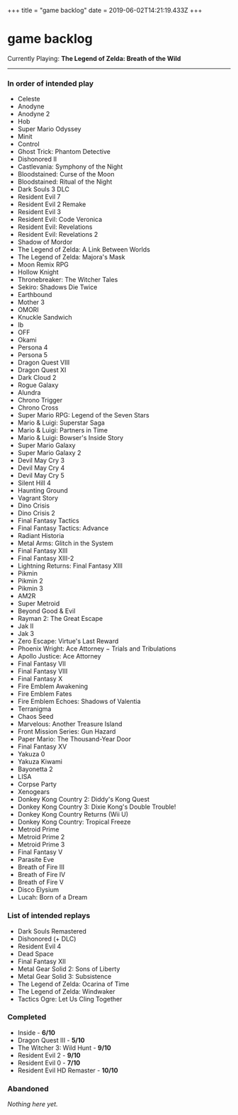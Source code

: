 +++
title = "game backlog"
date = 2019-06-02T14:21:19.433Z
+++
# game backlog

Currently Playing: **The Legend of Zelda: Breath of the Wild**

---

### In order of intended play

* Celeste
* Anodyne
* Anodyne 2
* Hob
* Super Mario Odyssey
* Minit
* Control
* Ghost Trick: Phantom Detective
* Dishonored II
* Castlevania: Symphony of the Night
* Bloodstained: Curse of the Moon
* Bloodstained: Ritual of the Night
* Dark Souls 3 DLC
* Resident Evil 7
* Resident Evil 2 Remake
* Resident Evil 3
* Resident Evil: Code Veronica
* Resident Evil: Revelations
* Resident Evil: Revelations 2
* Shadow of Mordor
* The Legend of Zelda: A Link Between Worlds
* The Legend of Zelda: Majora's Mask
* Moon Remix RPG
* Hollow Knight
* Thronebreaker: The Witcher Tales
* Sekiro: Shadows Die Twice
* Earthbound
* Mother 3
* OMORI
* Knuckle Sandwich
* Ib
* OFF
* Okami
* Persona 4
* Persona 5
* Dragon Quest VIII
* Dragon Quest XI
* Dark Cloud 2
* Rogue Galaxy
* Alundra
* Chrono Trigger
* Chrono Cross
* Super Mario RPG: Legend of the Seven Stars
* Mario & Luigi: Superstar Saga
* Mario & Luigi: Partners in Time
* Mario & Luigi: Bowser's Inside Story
* Super Mario Galaxy
* Super Mario Galaxy 2
* Devil May Cry 3
* Devil May Cry 4
* Devil May Cry 5
* Silent Hill 4
* Haunting Ground
* Vagrant Story
* Dino Crisis
* Dino Crisis 2
* Final Fantasy Tactics
* Final Fantasy Tactics: Advance
* Radiant Historia
* Metal Arms: Glitch in the System
* Final Fantasy XIII
* Final Fantasy XIII-2
* Lightning Returns: Final Fantasy XIII
* Pikmin
* Pikmin 2
* Pikmin 3
* AM2R
* Super Metroid
* Beyond Good & Evil
* Rayman 2: The Great Escape
* Jak II
* Jak 3
* Zero Escape: Virtue's Last Reward
* Phoenix Wright: Ace Attorney − Trials and Tribulations
* Apollo Justice: Ace Attorney
* Final Fantasy VII
* Final Fantasy VIII
* Final Fantasy X
* Fire Emblem Awakening
* Fire Emblem Fates
* Fire Emblem Echoes: Shadows of Valentia
* Terranigma
* Chaos Seed
* Marvelous: Another Treasure Island
* Front Mission Series: Gun Hazard
* Paper Mario: The Thousand-Year Door
* Final Fantasy XV
* Yakuza 0
* Yakuza Kiwami
* Bayonetta 2
* LISA
* Corpse Party
* Xenogears
* Donkey Kong Country 2: Diddy's Kong Quest 
* Donkey Kong Country 3: Dixie Kong's Double Trouble!
* Donkey Kong Country Returns (Wii U)
* Donkey Kong Country: Tropical Freeze
* Metroid Prime
* Metroid Prime 2
* Metroid Prime 3
* Final Fantasy V
* Parasite Eve
* Breath of Fire III
* Breath of Fire IV
* Breath of Fire V
* Disco Elysium
* Lucah: Born of a Dream

### List of intended replays

* Dark Souls Remastered
* Dishonored (+ DLC)
* Resident Evil 4
* Dead Space
* Final Fantasy XII
* Metal Gear Solid 2: Sons of Liberty
* Metal Gear Solid 3: Subsistence
* The Legend of Zelda: Ocarina of Time
* The Legend of Zelda: Windwaker
* Tactics Ogre: Let Us Cling Together

### Completed

* Inside - **6/10**
* Dragon Quest III - **5/10**
* The Witcher 3: Wild Hunt - **9/10**
* Resident Evil 2 - **9/10**
* Resident Evil 0 - **7/10**
* Resident Evil HD Remaster - **10/10**

### Abandoned

*Nothing here yet.*
